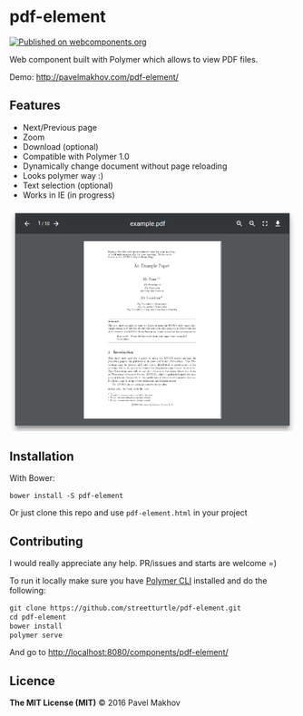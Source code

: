 # pdf-element

[![Published on webcomponents.org](https://img.shields.io/badge/webcomponents.org-published-blue.svg)](https://www.webcomponents.org/element/streetturtle/pdf-element)

Web component built with Polymer which allows to view PDF files.

Demo: http://pavelmakhov.com/pdf-element/

## Features

- Next/Previous page
- Zoom
- Download (optional)
- Compatible with Polymer 1.0
- Dynamically change document without page reloading
- Looks polymer way :)
- Text selection (optional)
- Works in IE (in progress)

![pdf-element](./screenshot.png)

## Installation

With Bower:

```
bower install -S pdf-element
```

Or just clone this repo and use `pdf-element.html` in your project 

## Contributing

I would really appreciate any help. PR/issues and starts are welcome =)

To run it locally make sure you have [Polymer CLI](https://www.npmjs.com/package/polymer-cli) installed and do the following:

```
git clone https://github.com/streetturtle/pdf-element.git
cd pdf-element
bower install
polymer serve
```

And go to [http://localhost:8080/components/pdf-element/](http://localhost:8080/components/pdf-element/)

## Licence

**The MIT License (MIT)** © 2016 Pavel Makhov
